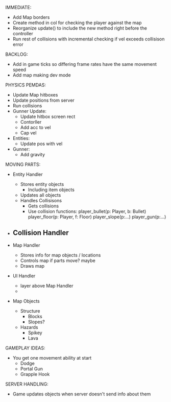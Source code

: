 IMMEDIATE:

- Add Map borders
- Create method in col for checking the player against the map
- Reorganize update() to include the new method right before the controller
- Run rest of collisions with incremental checking if vel exceeds collisison error






BACKLOG:

- Add in game ticks so differing frame rates have the same movement speed
- Add map making dev mode


PHYSICS PEMDAS:

- Update Map hitboxes
- Update positions from server
- Run collisions
- Gunner Update:
    - Update hitbox screen rect
    - Contorller
    - Add acc to vel
    - Cap vel
- Entities:
    - Update pos with vel
- Gunner:
    - Add gravity


MOVING PARTS:
- Entity Handler
    - Stores entity objects
        - Including item objects
    - Updates all objects
    - Handles Collisisons
        - Gets collisions
        - Use collision functions:
            player_bullet(p: Player, b: Bullet)
            player_floor(p: Player, f: Floor)
            player_slope(p:...)
            player_gun(p:...)

- Collision Handler
    - 

- Map Handler
    - Stores info for map objects / locations
    - Controls map if parts move? maybe
    - Draws map

- UI Handler
    - layer above Map Handler
    - 

- Map Objects
    - Structure
        - Blocks
        - Slopes?
    - Hazards
        - Spikey
        - Lava



GAMEPLAY IDEAS:
- You get one movement ability at start
    - Dodge
    - Portal Gun
    - Grapple Hook


SERVER HANDLING:
- Game updates objects when server doesn't send info about them

